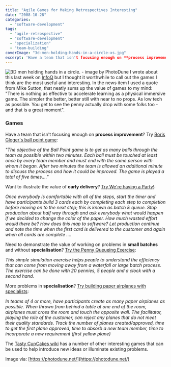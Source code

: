 ```yaml
---
title: "Agile Games for Making Retrospectives Interesting"
date: "2008-10-28"
categories: 
  - "software-development"
tags: 
  - "agile-retrospective"
  - "software-development"
  - "specialization"
  - "team-building"
coverImage: "3d-men-holding-hands-in-a-circle-xs.jpg"
excerpt: 'Have a team that isn't focusing enough on **process improvement**? Try [Boris Gloger's'
---
```


![3D men holding hands in a circle. - image by PhotoDune](src/content/blog/agile-games-for-making-retrospectives-interesting/images/3d-men-holding-hands-in-a-circle-xs.jpg) I wrote about this last week on [InfoQ](https://www.infoq.com/news/2008/10/agile-games/) but I thought it worthwhile to call out the games I think are the most useful and interesting. In the news item I used a quote from Mike Sutton, that neatly sums up the value of games to my mind: "There is nothing as effective to accelerate learning as a physical immersive game. The simpler the better, better still with near to no props. As low tech as possible. You get to see the penny actually drop with some folks too - and that is a great moment".

### Games

Have a team that isn't focusing enough on **process improvement**? Try [Boris Gloger's ball point game](https://www.infoq.com/news/2008/10/agile-games/):

_"The objective of the Ball Point game is to get as many balls through the team as possible within two minutes. Each ball must be touched at least once by every team member and must end with the same person with whom it began. After two minutes the team is allowed an additional minute to discuss the process and how it could be improved. The game is played a total of five times...."_

Want to illustrate the value of **early delivery**? [Try We're having a Party!](https://tastycupcakes.org/2009/06/were-having-a-party/):

_Once everybody is comfortable with all of the steps, start the timer and have participants build 3 cards each by completing each step to completion before moving on to the next step; this is known as batch & queue. Stop production about half way through and ask everybody what would happen if we decided to change the color of the paper. How much wasted effort would there be? How does this map to software? Let production continue and note the time when the first card is delivered to the customer and again when all cards are complete ...._

Need to demonstrate the value of working on problems in **small batches** and without **specialisation**? [Try the Penny Queueing Exercise](https://www.agileadvice.com/2005/12/19/uncategorized/penny-queueing-exercise-lean-process/#:~:text=The%20exercise%20simulates%20processing%20work,the%20process%20and%20times%20it.):

_This simple simulation exercise helps people to understand the efficiency that can come from moving away from a waterfall or large batch process. The exercise can be done with 20 pennies, 5 people and a clock with a second hand._

More problems in **specialisation**? [Try building paper airplanes with specialists](https://tastycupcakes.org/2009/06/you-are-not-in-control/):

_In teams of 4 or more, have participants create as many paper airplanes as possible. When thrown from behind a table at one end of the room, airplanes must cross the room and touch the opposite wall. The facilitator, playing the role of the customer, can reject any planes that do not meet their quality standards. Track the number of planes created/approved, time to get the first plane approved, time to absorb a new team member, time to incorporate a new requirement (first yellow plane)_

The [Tasty CupCakes wiki](https://www.tastycupcakes.org/) has a number of other interesting games that can be used to help introduce new ideas or illuminate existing problems.

Image via: [https://photodune.net/](https://photodune.net/)
